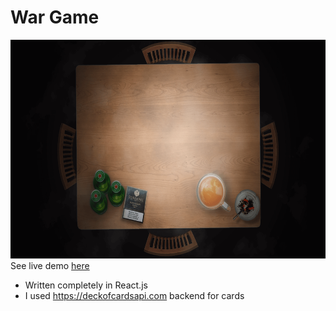 # War Game

<a href='http://atriumdigital.co.uk/games/war-game/'><img src='https://github.com/nikolamar/war-game/raw/master/src/assets/TableFourPlayers.png' height='350'></a>
See live demo <a href='http://atriumdigital.co.uk/games/war-game/'>here</a>

- Written completely in React.js 
- I used https://deckofcardsapi.com backend for cards
